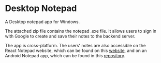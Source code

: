 # Desktop Notepad
A Desktop notepad app for Windows.

The attached zip file contains the notepad .exe file. It allows users to sign in with Google to create and save their notes to the backend server.

The app is cross-platform. The users' notes are also accessible on the React Notepad website, which can be found on this [website](https://notepad.kevindang12.com/signin), and on an Android Notepad app, which can be found in this [repository](https://github.com/KevinDang12/android-notepad-auth).
